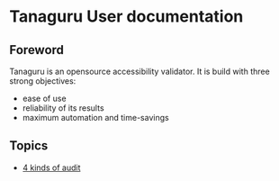 # Tanaguru User documentation

## Foreword

Tanaguru is an opensource accessibility validator. It is build with three strong objectives:

* ease of use
* reliability of its results
* maximum automation and time-savings

## Topics

* [4 kinds of audit](userdoc-4-audits.md)


